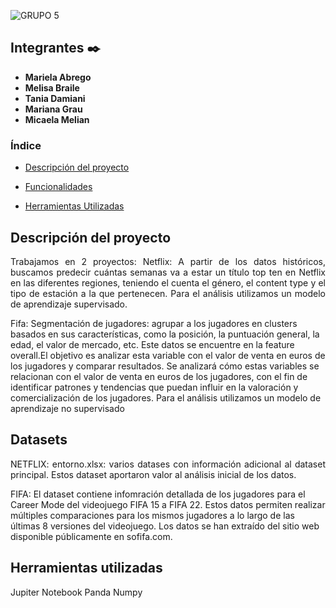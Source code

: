 ![GRUPO 5](https://github.com/melibraile/Entrega-Final-Grupo-5/assets/140036213/862f0410-efd5-424b-8208-00de09ab1a72)
## Integrantes ✒️
* **Mariela Abrego**
* **Melisa Braile** 
* **Tania Damiani**
* **Mariana Grau**
* **Micaela Melian**

### Índice

- [Descripción del proyecto](#descrição-do-projeto)

- [Funcionalidades](#funcionalidades)

- [Herramientas Utilizadas](#ferramentas-utilizadas)


## Descripción del proyecto

<p align="justify">
Trabajamos en 2 proyectos:
Netflix: A partir de los datos históricos, buscamos predecir cuántas semanas va a estar un título top ten en Netflix en las diferentes regiones, teniendo el cuenta el género, el content type y el tipo de estación a la que pertenecen. 
Para el análisis utilizamos un modelo de aprendizaje supervisado.
  
Fifa: Segmentación de jugadores: agrupar a los jugadores en clusters basados en sus características, como la posición, la puntuación general, la edad, el valor de mercado, etc. Este datos se encuentre en la feature overall.El objetivo es analizar esta variable con el valor de venta en euros de los jugadores y comparar resultados. Se analizará cómo estas variables se relacionan con el valor de venta en euros de los jugadores, con el fin de identificar patrones y tendencias que puedan influir en la valoración y comercialización de los jugadores. Para el análisis utilizamos un modelo de aprendizaje no supervisado
</p>

## Datasets

<p align="justify">
NETFLIX:
entorno.xlsx: varios datases con información adicional al dataset principal. Estos dataset aportaron valor al análisis inicial de los datos.



FIFA: El dataset contiene infomración detallada de los jugadores para el Career Mode del videojuego FIFA 15 a FIFA 22. Estos datos permiten realizar múltiples comparaciones para los mismos jugadores a lo largo de las últimas 8 versiones del videojuego.
Los datos se han extraído del sitio web disponible públicamente en sofifa.com.

</p>

## Herramientas utilizadas

<p align="justify">
Jupiter Notebook
Panda 
Numpy
</p>
